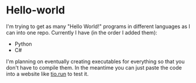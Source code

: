 # Hello-world
I'm trying to get as many "Hello World!" programs in different languages as I can into one repo. Currently I have (in the order I added them):
+ Python
+ C#

I'm planning on eventually creating executables for everything so that you don't have to compile them. In the meantime you can just paste the code into a website like [tio.run](https://tio.run) to test it.
